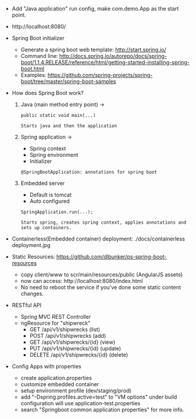 * Add "Java application" run config, make com.demo.App as the start point.
* http://localhost:8080/
* Spring Boot initializer
    * Generate a spring boot web template: http://start.spring.io/
    * Command line: http://docs.spring.io/autorepo/docs/spring-boot/1.1.4.RELEASE/reference/html/getting-started-installing-spring-boot.html
    * Examples: https://github.com/spring-projects/spring-boot/tree/master/spring-boot-samples
* How does Spring Boot work?
    1. Java (main method entry point) ->
    
        ```
        public static void main(...)
        
        Starts java and then the application
        ```
        
    2. Spring application ->
        * Spring context
        * Spring environment
        * Initializer
        
        ```
        @SpringBootApplication: annotations for spring boot
        ```
        
    3. Embedded server
        * Default is tomcat
        * Auto configured
    
        ```
        SpringApplication.run(...); 
        
        Starts spring, creates spring context, applies annotations and sets up containers.
        ```

* Containerless(Embedded container) deployment: ./docs/containerless deployment.jpg
* Static Resources: https://github.com/dlbunker/ps-spring-boot-resources
    * copy client/www to scr/main/resources/public (AngularJS assets)
    * now can access: http://localhost:8080/index.html
    * No need to reboot the service if you've done some static content changes.
* RESTful API
    * Spring MVC REST Controller
    * ngResource for "shipwreck"
        - GET /api/v1/shipwrecks (list)
        - POST /api/v1/shipwrecks (add)
        - GET /api/v1/shipwrecks/{id} (view)
        - PUT /api/v1/shipwrecks/{id} (update)
        - DELETE /api/v1/shipwrecks/{id} (delete)
* Config Apps with properties
    * create application.properties
    * customize embedded container
    * setup environment profile (dev/staging/prod)
    * add "-Dspring.profiles.active=test" to "VM options" under build configuration will use application-test.properties
    * search "Springboot common application properties" for more info.